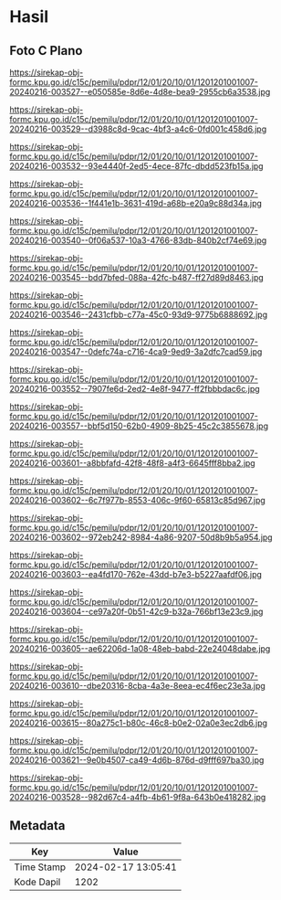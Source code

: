 # Hasil

## Foto C Plano

https://sirekap-obj-formc.kpu.go.id/c15c/pemilu/pdpr/12/01/20/10/01/1201201001007-20240216-003527--e050585e-8d6e-4d8e-bea9-2955cb6a3538.jpg

https://sirekap-obj-formc.kpu.go.id/c15c/pemilu/pdpr/12/01/20/10/01/1201201001007-20240216-003529--d3988c8d-9cac-4bf3-a4c6-0fd001c458d6.jpg

https://sirekap-obj-formc.kpu.go.id/c15c/pemilu/pdpr/12/01/20/10/01/1201201001007-20240216-003532--93e4440f-2ed5-4ece-87fc-dbdd523fb15a.jpg

https://sirekap-obj-formc.kpu.go.id/c15c/pemilu/pdpr/12/01/20/10/01/1201201001007-20240216-003536--1f441e1b-3631-419d-a68b-e20a9c88d34a.jpg

https://sirekap-obj-formc.kpu.go.id/c15c/pemilu/pdpr/12/01/20/10/01/1201201001007-20240216-003540--0f06a537-10a3-4766-83db-840b2cf74e69.jpg

https://sirekap-obj-formc.kpu.go.id/c15c/pemilu/pdpr/12/01/20/10/01/1201201001007-20240216-003545--bdd7bfed-088a-42fc-b487-ff27d89d8463.jpg

https://sirekap-obj-formc.kpu.go.id/c15c/pemilu/pdpr/12/01/20/10/01/1201201001007-20240216-003546--2431cfbb-c77a-45c0-93d9-9775b6888692.jpg

https://sirekap-obj-formc.kpu.go.id/c15c/pemilu/pdpr/12/01/20/10/01/1201201001007-20240216-003547--0defc74a-c716-4ca9-9ed9-3a2dfc7cad59.jpg

https://sirekap-obj-formc.kpu.go.id/c15c/pemilu/pdpr/12/01/20/10/01/1201201001007-20240216-003552--7907fe6d-2ed2-4e8f-9477-ff2fbbbdac6c.jpg

https://sirekap-obj-formc.kpu.go.id/c15c/pemilu/pdpr/12/01/20/10/01/1201201001007-20240216-003557--bbf5d150-62b0-4909-8b25-45c2c3855678.jpg

https://sirekap-obj-formc.kpu.go.id/c15c/pemilu/pdpr/12/01/20/10/01/1201201001007-20240216-003601--a8bbfafd-42f8-48f8-a4f3-6645fff8bba2.jpg

https://sirekap-obj-formc.kpu.go.id/c15c/pemilu/pdpr/12/01/20/10/01/1201201001007-20240216-003602--6c7f977b-8553-406c-9f60-65813c85d967.jpg

https://sirekap-obj-formc.kpu.go.id/c15c/pemilu/pdpr/12/01/20/10/01/1201201001007-20240216-003602--972eb242-8984-4a86-9207-50d8b9b5a954.jpg

https://sirekap-obj-formc.kpu.go.id/c15c/pemilu/pdpr/12/01/20/10/01/1201201001007-20240216-003603--ea4fd170-762e-43dd-b7e3-b5227aafdf06.jpg

https://sirekap-obj-formc.kpu.go.id/c15c/pemilu/pdpr/12/01/20/10/01/1201201001007-20240216-003604--ce97a20f-0b51-42c9-b32a-766bf13e23c9.jpg

https://sirekap-obj-formc.kpu.go.id/c15c/pemilu/pdpr/12/01/20/10/01/1201201001007-20240216-003605--ae62206d-1a08-48eb-babd-22e24048dabe.jpg

https://sirekap-obj-formc.kpu.go.id/c15c/pemilu/pdpr/12/01/20/10/01/1201201001007-20240216-003610--dbe20316-8cba-4a3e-8eea-ec4f6ec23e3a.jpg

https://sirekap-obj-formc.kpu.go.id/c15c/pemilu/pdpr/12/01/20/10/01/1201201001007-20240216-003615--80a275c1-b80c-46c8-b0e2-02a0e3ec2db6.jpg

https://sirekap-obj-formc.kpu.go.id/c15c/pemilu/pdpr/12/01/20/10/01/1201201001007-20240216-003621--9e0b4507-ca49-4d6b-876d-d9fff697ba30.jpg

https://sirekap-obj-formc.kpu.go.id/c15c/pemilu/pdpr/12/01/20/10/01/1201201001007-20240216-003528--982d67c4-a4fb-4b61-9f8a-643b0e418282.jpg


## Metadata

| Key        | Value               |
| ---------- | ------------------- |
| Time Stamp | 2024-02-17 13:05:41 |
| Kode Dapil | 1202                |



